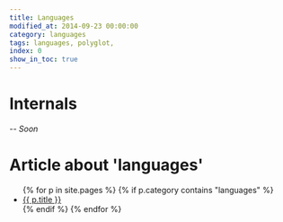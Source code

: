 ```yaml
---
title: Languages
modified_at: 2014-09-23 00:00:00
category: languages
tags: languages, polyglot,
index: 0
show_in_toc: true
---
```


# Internals

_-- Soon_


# Article about 'languages'

<ul class="list-unstyled">
  {% for p in site.pages %}
    {% if p.category contains "languages" %}
      <li>
        <a href="{{ p.url }}">{{ p.title }}</a>
      </li>
    {% endif %}
  {% endfor %}
</ul>
